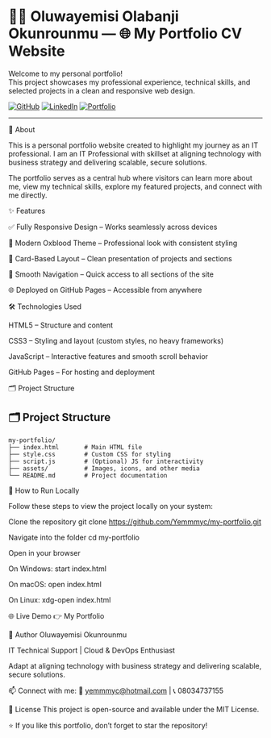 # 🧑‍💼 Oluwayemisi Olabanji Okunrounmu — 🌐 My Portfolio CV Website

Welcome to my personal portfolio!  
This project showcases my professional experience, technical skills, and selected projects in a clean and responsive web design.

[![GitHub](https://img.shields.io/badge/GitHub-000000?style=for-the-badge&logo=github&logoColor=white)](https://github.com/Yemmmyc)
[![LinkedIn](https://img.shields.io/badge/LinkedIn-0A66C2?style=for-the-badge&logo=linkedin&logoColor=white)](https://www.linkedin.com/in/oluwayemisi-okunrounmu-13936a18)
[![Portfolio](https://img.shields.io/badge/Portfolio-FF4088?style=for-the-badge&logo=vercel&logoColor=white)](https://yemmmyc.github.io/my-portfolio/)

---

🧭 About

This is a personal portfolio website created to highlight my journey as an IT professional.
I am an IT Professional with skillset at aligning technology with business strategy and delivering scalable, secure solutions.

The portfolio serves as a central hub where visitors can learn more about me, view my technical skills, explore my featured projects, and connect with me directly.

✨ Features

✅ Fully Responsive Design – Works seamlessly across devices

🎨 Modern Oxblood Theme – Professional look with consistent styling

🧱 Card-Based Layout – Clean presentation of projects and sections

🧭 Smooth Navigation – Quick access to all sections of the site

🌐 Deployed on GitHub Pages – Accessible from anywhere

🛠️ Technologies Used

HTML5 – Structure and content

CSS3 – Styling and layout (custom styles, no heavy frameworks)

JavaScript – Interactive features and smooth scroll behavior

GitHub Pages – For hosting and deployment

🗂 Project Structure
## 🗂 Project Structure

```
my-portfolio/
├── index.html       # Main HTML file
├── style.css        # Custom CSS for styling
├── script.js        # (Optional) JS for interactivity
├── assets/          # Images, icons, and other media
└── README.md        # Project documentation
```

🚀 How to Run Locally

Follow these steps to view the project locally on your system:

Clone the repository
git clone https://github.com/Yemmmyc/my-portfolio.git

Navigate into the folder
cd my-portfolio

Open in your browser

On Windows: start index.html

On macOS: open index.html

On Linux: xdg-open index.html

🌐 Live Demo
👉 My Portfolio

👤 Author
Oluwayemisi Okunrounmu

IT Technical Support | Cloud & DevOps Enthusiast

Adapt at aligning technology with business strategy and delivering scalable, secure solutions.

📫 Connect with me:
📧 yemmmyc@hotmail.com
 | 📞 08034737155

📝 License
This project is open-source and available under the MIT License.

⭐️ If you like this portfolio, don’t forget to star the repository!